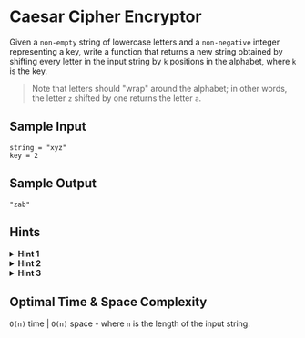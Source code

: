 # Caesar Cipher Encryptor

Given a `non-empty` string of lowercase letters and a `non-negative` integer representing a key, write a function that returns a new string obtained by shifting every letter in the input string by `k` positions in the alphabet, where `k` is the key.

> Note that letters should "wrap" around the alphabet; in other words, the letter `z` shifted by one returns the letter `a`.

## Sample Input

```plaintext
string = "xyz"
key = 2
```

## Sample Output

```plaintext
"zab"
```

## Hints

<details>
<summary><b>Hint 1</b></summary>

Most languages have built-in functions that give you the Unicode value of a character as well as the character corresponding to a Unicode value. Consider using such functions to determine which letters the input string's letters should be mapped to.

</details>

<details>
<summary><b>Hint 2</b></summary>

Try creating your own mapping of letters to codes. In other words, try associating each letter in the alphabet with a specific number - its position in the alphabet, for instance - and using that to determine which letters the input string's letters should be mapped to.

</details>

<details>
<summary><b>Hint 3</b></summary>

How do you handle cases where a letter gets shifted to a position that requires wrapping around the alphabet? What about cases where the key is very large and causes multiple wrappings around the alphabet? The modulo operator should be your friend here.

</details>

## Optimal Time & Space Complexity

`O(n)` time | `O(n)` space - where `n` is the length of the input string.
